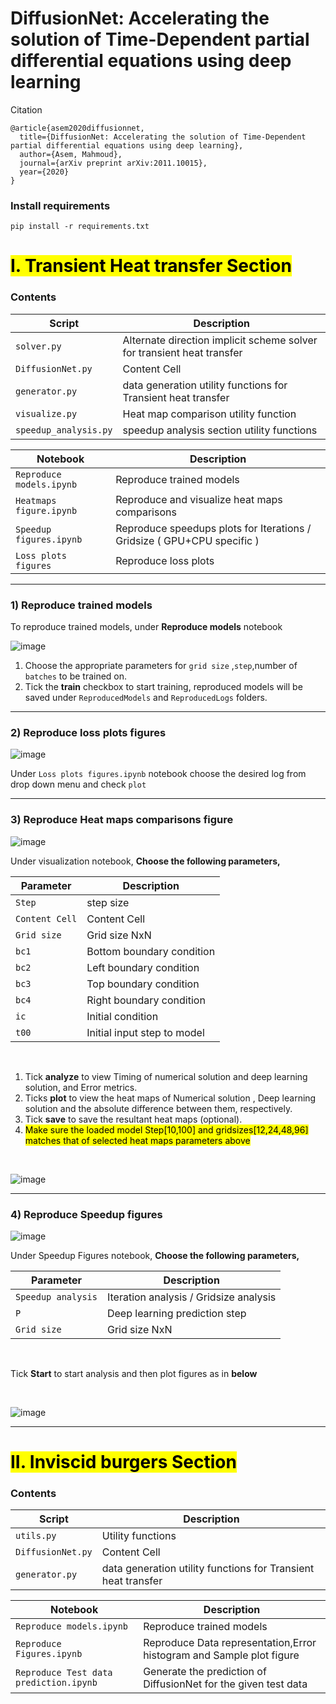 
# **DiffusionNet**: Accelerating the solution of Time-Dependent partial differential equations using deep learning

Citation
```
@article{asem2020diffusionnet,
  title={DiffusionNet: Accelerating the solution of Time-Dependent partial differential equations using deep learning},
  author={Asem, Mahmoud},
  journal={arXiv preprint arXiv:2011.10015},
  year={2020}
}
```

### Install requirements
`
pip install -r requirements.txt
`



# <mark> **I. Transient Heat transfer Section**  </mark>

### Contents

| Script| Description |
| ------------- | ------------- |
| `solver.py`  |  Alternate direction implicit scheme solver for transient heat transfer  |
| `DiffusionNet.py`  | Content Cell  |
| `generator.py`  |  data generation utility functions for Transient heat transfer  |
| `visualize.py`  | Heat map comparison utility function |
|`speedup_analysis.py` |speedup analysis section utility functions |


| Notebook| Description |
| ------------- | ------------- |
| `Reproduce models.ipynb`  |  Reproduce trained models  |
| `Heatmaps figure.ipynb`  | Reproduce and visualize heat maps comparisons |
| `Speedup figures.ipynb`  |  Reproduce speedups plots for Iterations / Gridsize ( GPU+CPU specific )  |
|`Loss plots figures` |Reproduce loss plots|
____
### 1) Reproduce trained models

To reproduce trained models, under **Reproduce models** notebook

![image](https://i.imgur.com/3QsCoMW.png)

1) Choose the appropriate parameters for `grid size` ,`step`,number of `batches` to be trained on.
2)  Tick the **train** checkbox to start training, reproduced models will be saved under `ReproducedModels` and `ReproducedLogs` folders.
___

### 2) Reproduce loss plots figures

![image](https://i.imgur.com/XyC8gEx.png)

Under `Loss plots figures.ipynb` notebook choose the desired log from drop down menu and check `plot`
___
### 3) Reproduce Heat maps comparisons figure


![image](https://i.imgur.com/yAJV3wj.png)

Under visualization notebook, **Choose the following parameters,** 

| Parameter  | Description |
| ------------- | ------------- |
| `Step`  |  step size  |
| `Content Cell`  | Content Cell  |
|`Grid size` | Grid size NxN|
|`bc1` | Bottom boundary condition|
|`bc2` | Left boundary condition|
|`bc3` | Top boundary condition|
|`bc4` | Right boundary condition|
|`ic`  | Initial condition|
|`t00` | Initial input step to model|

<br>

1) Tick **analyze** to view Timing of numerical solution and deep learning solution, and Error metrics.
2) Ticks **plot** to view the heat maps of Numerical solution , Deep learning solution and the absolute difference between them, respectively. 
3) Tick **save** to save the resultant heat maps (optional).
4) <mark>Make sure the loaded model Step[10,100] and gridsizes[12,24,48,96] matches that of selected heat maps parameters above <mark>

<br>

![image](https://i.imgur.com/wImxA0A.png)


___


### 4) Reproduce Speedup figures


![image](https://i.imgur.com/CLCqAaX.png)

Under Speedup Figures notebook, **Choose the following parameters,** 

| Parameter  | Description |
| ------------- | ------------- |
| `Speedup analysis`  |  Iteration analysis / Gridsize analysis  |
| `P`  | Deep learning prediction step  |
|`Grid size` | Grid size NxN|


<br>

Tick **Start** to start analysis and then plot figures as in **below**


<br>

![image](https://i.imgur.com/gNfOtI7.png)


___


# <mark>  **II. Inviscid burgers Section** </mark>

### Contents

| Script| Description |
| ------------- | ------------- |
| `utils.py`  |  Utility functions   |
| `DiffusionNet.py`  | Content Cell  |
| `generator.py`  |  data generation utility functions for Transient heat transfer  |



| Notebook| Description |
| ------------- | ------------- |
| `Reproduce models.ipynb`  |  Reproduce trained models  |
| `Reproduce Figures.ipynb`  | Reproduce Data representation,Error histogram and Sample plot figure |
| `Reproduce Test data prediction.ipynb`  |  Generate the prediction of DiffusionNet for the given test data  |



